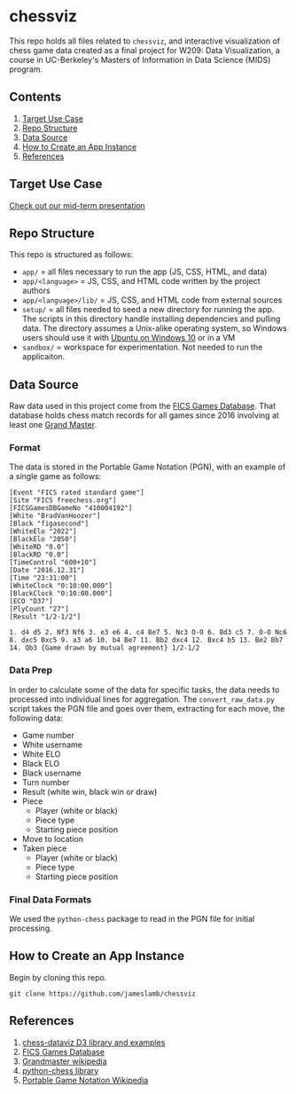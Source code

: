 # chessviz

This repo holds all files related to `chessviz`, and interactive visualization of chess game data created as a final project for W209: Data Visualization, a course in UC-Berkeley's Masters of Information in Data Science (MIDS) program.

## Contents
1. [Target Use Case](#usecase)
2. [Repo Structure](#repo)
3. [Data Source](#datasource)
4. [How to Create an App Instance](#appdirections)
5. [References](#references)

## Target Use Case <a name="usecase"></a>

[Check out our mid-term presentation](https://docs.google.com/presentation/d/1ETH_qVW7gRb50b5nWkVr1sMjRkvGRLXMzrisy-z7-YI/edit?usp=sharing)

## Repo Structure <a name="repo"></a>

This repo is structured as follows:

- `app/` = all files necessary to run the app (JS, CSS, HTML, and data)
- `app/<language>` = JS, CSS, and HTML code written by the project authors
- `app/<language>/lib/` = JS, CSS, and HTML code from external sources
- `setup/` = all files needed to seed a new directory for running the app. The scripts in this directory handle installing dependencies and pulling data. The directory assumes a Unix-alike operating system, so Windows users should use it with [Ubuntu on Windows 10]() or in a VM
- `sandbox/` = workspace for experimentation. Not needed to run the applicaiton.

## Data Source <a name="datasource"></a>

Raw data used in this project come from the [FICS Games Database](http://www.ficsgames.org/). That database holds chess match records for all games since 2016 involving at least one [Grand Master](https://en.wikipedia.org/wiki/Grandmaster_(chess)).

### Format

The data is stored in the Portable Game Notation (PGN), with an example of a single game as follows:

```
[Event "FICS rated standard game"]
[Site "FICS freechess.org"]
[FICSGamesDBGameNo "410004192"]
[White "BradVanHoozer"]
[Black "figasecond"]
[WhiteElo "2022"]
[BlackElo "2050"]
[WhiteRD "0.0"]
[BlackRD "0.0"]
[TimeControl "600+10"]
[Date "2016.12.31"]
[Time "23:31:00"]
[WhiteClock "0:10:00.000"]
[BlackClock "0:10:00.000"]
[ECO "D37"]
[PlyCount "27"]
[Result "1/2-1/2"]

1. d4 d5 2. Nf3 Nf6 3. e3 e6 4. c4 Be7 5. Nc3 O-O 6. Bd3 c5 7. O-O Nc6 8. dxc5 Bxc5 9. a3 a6 10. b4 Be7 11. Bb2 dxc4 12. Bxc4 b5 13. Be2 Bb7 14. Qb3 {Game drawn by mutual agreement} 1/2-1/2
```

### Data Prep
    
In order to calculate some of the data for specific tasks, the data needs to processed into individual lines for aggregation. The `convert_raw_data.py` script takes the PGN file and goes over them, extracting for each move, the following data:

* Game number
* White username
* White ELO
* Black ELO
* Black username
* Turn number
* Result (white win, black win or draw)
* Piece
    - Player (white or black)
    - Piece type
    - Starting piece position
* Move to location
* Taken piece
    - Player (white or black)
    - Piece type
    - Starting piece position

### Final Data Formats

We used the `python-chess` package to read in the PGN file for initial processing.

## How to Create an App Instance

Begin by cloning this repo.

```
git clone https://github.com/jameslamb/chessviz
```

## References <a name="references"></a>

1. [chess-dataviz D3 library and examples](https://ebemunk.com/chess-dataviz/)
2. [FICS Games Database](http://www.ficsgames.org/)
3. [Grandmaster wikipedia](https://en.wikipedia.org/wiki/Grandmaster_(chess))
4. [python-chess library](http://python-chess.readthedocs.io/en/latest/pgn.html)
5. [Portable Game Notation Wikipedia](https://en.wikipedia.org/wiki/Portable_Game_Notation)

